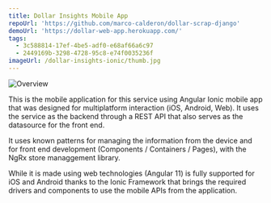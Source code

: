 ```yaml
---
title: Dollar Insights Mobile App
repoUrl: 'https://github.com/marco-calderon/dollar-scrap-django'
demoUrl: 'https://dollar-web-app.herokuapp.com/'
tags:
  - 3c588814-17ef-4be5-adf0-e68af66a6c97
  - 2449169b-3298-4728-95c8-e74f0035236f
imageUrl: /dollar-insights-ionic/thumb.jpg
---
```


![Overview](/dollar-insights-ionic/1.jpg)

This is the mobile application for this service using Angular Ionic mobile app that was designed for multiplatform interaction (iOS, Android, Web). It uses the service as the backend through a REST API that also serves as the datasource for the front end.

It uses known patterns for managing the information from the device and for front end development (Components / Containers / Pages), with the NgRx store managgement library.

While it is made using web technologies (Angular 11) is fully supported for iOS and Android thanks to the Ionic Framework that brings the required drivers and components to use the mobile APIs from the application.
